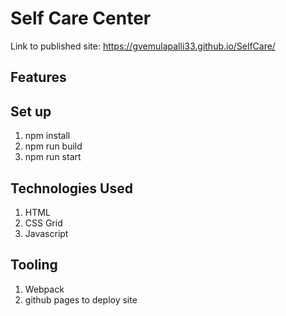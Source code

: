 # Self Care Center

Link to published site: https://gvemulapalli33.github.io/SelfCare/

## Features


## Set up
1. npm install 
2. npm run build 
3. npm run start

## Technologies Used
1. HTML
2. CSS Grid
3. Javascript

## Tooling
1. Webpack
2. github pages to deploy site
